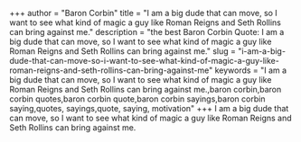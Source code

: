 +++
author = "Baron Corbin"
title = "I am a big dude that can move, so I want to see what kind of magic a guy like Roman Reigns and Seth Rollins can bring against me."
description = "the best Baron Corbin Quote: I am a big dude that can move, so I want to see what kind of magic a guy like Roman Reigns and Seth Rollins can bring against me."
slug = "i-am-a-big-dude-that-can-move-so-i-want-to-see-what-kind-of-magic-a-guy-like-roman-reigns-and-seth-rollins-can-bring-against-me"
keywords = "I am a big dude that can move, so I want to see what kind of magic a guy like Roman Reigns and Seth Rollins can bring against me.,baron corbin,baron corbin quotes,baron corbin quote,baron corbin sayings,baron corbin saying,quotes, sayings,quote, saying, motivation"
+++
I am a big dude that can move, so I want to see what kind of magic a guy like Roman Reigns and Seth Rollins can bring against me.
